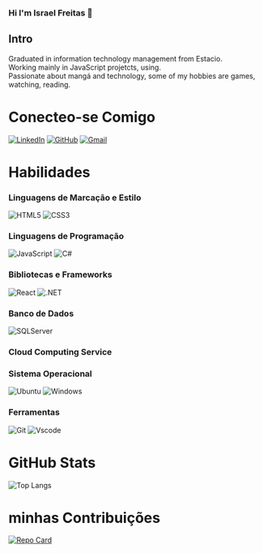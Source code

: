 ### Hi I'm Israel Freitas 👋

## Intro

Graduated in information technology management from Estacio.<br>
Working mainly in JavaScript projetcts, using.<br>
Passionate about mangá and technology, some of my hobbies are games, watching, reading.

# Conecteo-se Comigo

[![LinkedIn](https://img.shields.io/badge/LinkedIn-0077B5?style=for-the-badge&logo=linkedin&logoColor=white)](https://www.linkedin.com/in/israel-freitas-789838266/)
[![GitHub](https://img.shields.io/badge/GitHub-100000?style=for-the-badge&logo=github&logoColor=white)](https://github.com/israelGitV1)
[![Gmail](https://img.shields.io/badge/Gmail-333333?style=for-the-badge&logo=gmail&logoColor=red)](mailto:kasper.war@gmail.com)

# Habilidades

### Linguagens de Marcação e Estilo

![HTML5](https://img.shields.io/badge/HTML5-E34F26?style=for-the-badge&logo=html5&logoColor=white)
![CSS3](https://img.shields.io/badge/CSS3-1572B6?style=for-the-badge&logo=css3&logoColor=white)

### Linguagens de Programação

![JavaScript](https://img.shields.io/badge/JavaScript-F7DF1E?style=for-the-badge&logo=javascript&logoColor=black)
![C#](https://img.shields.io/badge/C%23-239120?style=for-the-badge&logo=c-sharp&logoColor=white)

### Bibliotecas e Frameworks

![React](https://img.shields.io/badge/React-20232A?style=for-the-badge&logo=react&logoColor=61DAFB)
![.NET](https://img.shields.io/badge/.NET-5C2D91?style=for-the-badge&logo=.net&logoColor=white)

### Banco de Dados

![SQLServer](https://img.shields.io/badge/SQLServer-%231287B1.svg?style=for-the-badge&logoColor=white)

### Cloud Computing Service

### Sistema Operacional

![Ubuntu](https://img.shields.io/badge/Ubuntu-35495E?style=for-the-badge&logo=ubuntu&logoColor=2CA5E0)
![Windows](https://img.shields.io/badge/Windows-000?style=for-the-badge&logo=windows&logoColor=2CA5E0)

### Ferramentas

![Git](https://img.shields.io/badge/GIT-E44C30?style=for-the-badge&logo=git&logoColor=white&bg_color=b3bedf)
![Vscode](https://img.shields.io/badge/Vscode-007ACC?style=for-the-badge&logo=visual-studio-code&logoColor=white)

# GitHub Stats

![Top Langs](https://github-readme-stats-git-masterrstaa-rickstaa.vercel.app/api/top-langs/?username=israelGitV1&layout=compact&bg_color=b3bedf&border_color=081482&title_color=081482&text_color=081482)

# minhas Contribuições

[![Repo Card](https://github-readme-stats.vercel.app/api/pin/?username=israelGitV1&repo=dio-lab-open-source&bg_color=b3bedf&border_color=081482&show_icons=true&icon_color=081482&title_color=081482&text_color=081482)](https://github.com/israelGitV1/dio-lab-open-source)
<!--
**israelGitV1/IsraelGitV1** is a ✨ _special_ ✨ repository because its `README.md` (this file) appears on your GitHub profile.

Here are some ideas to get you started:

- 🔭 I’m currently working on ...
- 🌱 I’m currently learning ...
- 👯 I’m looking to collaborate on ...
- 🤔 I’m looking for help with ...
- 💬 Ask me about ...
- 📫 How to reach me: ...
- 😄 Pronouns: ...
- ⚡ Fun fact: ...
  -->
